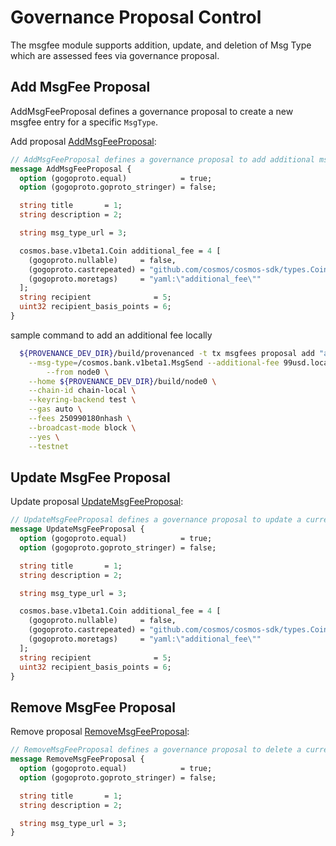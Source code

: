 <!--
order: 7
-->

# Governance Proposal Control

The msgfee module supports addition, update, and deletion of Msg Type which are assessed fees via governance proposal.



## Add MsgFee Proposal

AddMsgFeeProposal defines a governance proposal to create a new msgfee entry for a specific `MsgType`.

Add proposal [AddMsgFeeProposal](../../../proto/provenance/msgfees/v1/proposals.proto#L19-L34):
```protobuf
// AddMsgFeeProposal defines a governance proposal to add additional msg based fee
message AddMsgFeeProposal {
  option (gogoproto.equal)            = true;
  option (gogoproto.goproto_stringer) = false;

  string title       = 1;
  string description = 2;

  string msg_type_url = 3;

  cosmos.base.v1beta1.Coin additional_fee = 4 [
    (gogoproto.nullable)     = false,
    (gogoproto.castrepeated) = "github.com/cosmos/cosmos-sdk/types.Coins",
    (gogoproto.moretags)     = "yaml:\"additional_fee\""
  ];
  string recipient              = 5;
  uint32 recipient_basis_points = 6;
}

```
sample command to add an additional fee locally 

```bash
  ${PROVENANCE_DEV_DIR}/build/provenanced -t tx msgfees proposal add "adding" "adding bank send addition fee" 10000000000nhash \
    --msg-type=/cosmos.bank.v1beta1.MsgSend --additional-fee 99usd.local\
		--from node0 \
    --home ${PROVENANCE_DEV_DIR}/build/node0 \
    --chain-id chain-local \
	--keyring-backend test \
    --gas auto \
    --fees 250990180nhash \
    --broadcast-mode block \
    --yes \
    --testnet
```
## Update MsgFee Proposal

Update proposal [UpdateMsgFeeProposal](../../../proto/provenance/msgfees/v1/proposals.proto#L36-L51):
```protobuf
// UpdateMsgFeeProposal defines a governance proposal to update a current msg based fee
message UpdateMsgFeeProposal {
  option (gogoproto.equal)            = true;
  option (gogoproto.goproto_stringer) = false;

  string title       = 1;
  string description = 2;

  string msg_type_url = 3;

  cosmos.base.v1beta1.Coin additional_fee = 4 [
    (gogoproto.nullable)     = false,
    (gogoproto.castrepeated) = "github.com/cosmos/cosmos-sdk/types.Coins",
    (gogoproto.moretags)     = "yaml:\"additional_fee\""
  ];
  string recipient              = 5;
  uint32 recipient_basis_points = 6;
}
```

## Remove MsgFee Proposal

Remove proposal [RemoveMsgFeeProposal](../../../proto/provenance/msgfees/v1/proposals.proto#L53-L62):
```protobuf
// RemoveMsgFeeProposal defines a governance proposal to delete a current msg based fee
message RemoveMsgFeeProposal {
  option (gogoproto.equal)            = true;
  option (gogoproto.goproto_stringer) = false;

  string title       = 1;
  string description = 2;

  string msg_type_url = 3;
}
```
